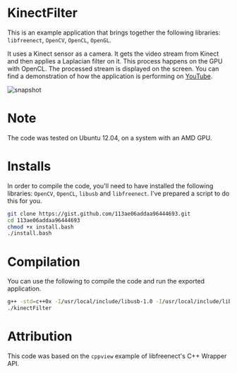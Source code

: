 KinectFilter
============

This is an example application that brings together the following libraries: `libfreenect`, `OpenCV`, `OpenCL`, `OpenGL`.

It uses a Kinect sensor as a camera. It gets the video stream from Kinect and then applies a Laplacian filter on it. This process happens on the GPU with OpenCL. The processed stream is displayed on the screen. You can find a demonstration of how the application is performing on [YouTube](https://www.youtube.com/watch?v=jnuAnIt9vFY).

![snapshot](http://i859.photobucket.com/albums/ab154/lampnick67/kinectfilter_zps6695c598.png)

Note
====

The code was tested on Ubuntu 12.04, on a system with an AMD GPU.

Installs
========

In order to compile the code, you'll need to have installed the following libraries: `OpenCV`, `OpenCL`, `libusb` and `libfreenect`. I've prepared a script to do this for you.

```bash
git clone https://gist.github.com/113ae06addaa96444693.git
cd 113ae06addaa96444693
chmod +x install.bash
./install.bash
```

Compilation
===========

You can use the following to compile the code and run the exported application.

```bash
g++ -std=c++0x -I/usr/local/include/libusb-1.0 -I/usr/local/include/libfreenect -I/opt/AMDAPP/include `pkg-config --cflags opencv` kinectFilter.cpp -L/opt/AMDAPP/lib/x86_64 -lOpenCL -lGL -lglut -lfreenect `pkg-config --libs opencv` -o kinectFilter
./kinectFilter
```

Attribution
===========

This code was based on the `cppview` example of libfreenect's C++ Wrapper API.
